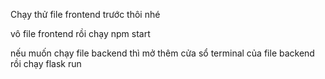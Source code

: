 Chạy thử file frontend trước thôi nhé

vô file frontend rồi chạy npm start

nếu muốn chạy file backend thì mở thêm cửa sổ terminal của file backend rồi chạy flask run
